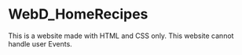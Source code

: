 # WebD_HomeRecipes
This is a website made with HTML and CSS only. This website cannot handle user Events.
